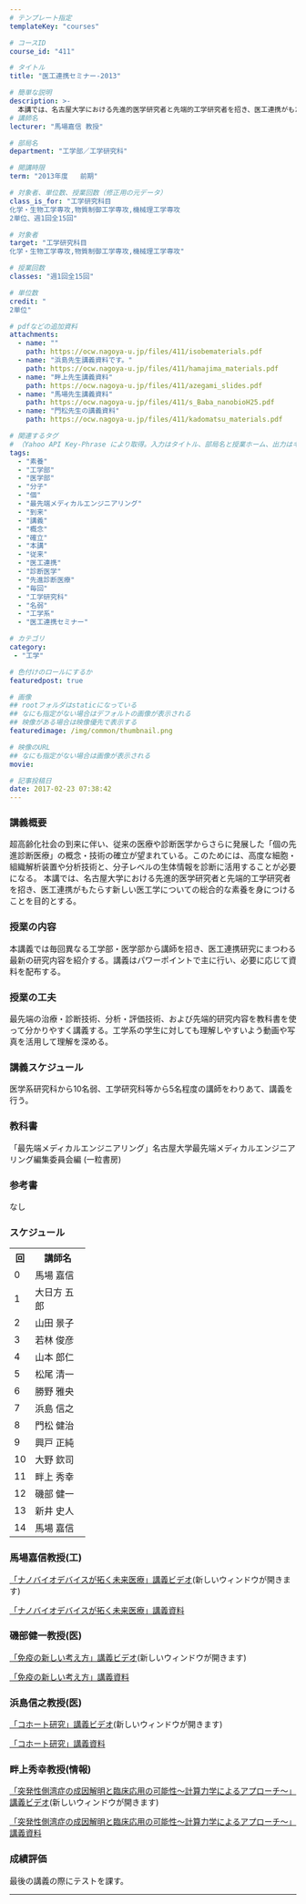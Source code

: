 ```yaml
---
# テンプレート指定
templateKey: "courses"

# コースID
course_id: "411"

# タイトル
title: "医工連携セミナー-2013"

# 簡単な説明
description: >-
  本講では、名古屋大学における先進的医学研究者と先端的工学研究者を招き、医工連携がもたらす新しい医工学についての総合的な素養を身につけることを目的とする。 ....
# 講師名
lecturer: "馬場嘉信 教授"

# 部局名
department: "工学部／工学研究科"

# 開講時限
term: "2013年度	前期"

# 対象者、単位数、授業回数（修正用の元データ）
class_is_for: "工学研究科目
化学・生物工学専攻,物質制御工学専攻,機械理工学専攻
2単位、週1回全15回"

# 対象者
target: "工学研究科目
化学・生物工学専攻,物質制御工学専攻,機械理工学専攻"

# 授業回数
classes: "週1回全15回"

# 単位数
credit: "
2単位"

# pdfなどの追加資料
attachments:
  - name: "" 
    path: https://ocw.nagoya-u.jp/files/411/isobematerials.pdf
  - name: "浜島先生講義資料です。" 
    path: https://ocw.nagoya-u.jp/files/411/hamajima_materials.pdf
  - name: "畔上先生講義資料" 
    path: https://ocw.nagoya-u.jp/files/411/azegami_slides.pdf
  - name: "馬場先生講義資料" 
    path: https://ocw.nagoya-u.jp/files/411/s_Baba_nanobioH25.pdf
  - name: "門松先生の講義資料" 
    path: https://ocw.nagoya-u.jp/files/411/kadomatsu_materials.pdf

# 関連するタグ
# （Yahoo API Key-Phrase により取得。入力はタイトル、部局名と授業ホーム、出力はキーフレーズ（tags））
tags:
  - "素養"
  - "工学部"
  - "医学部"
  - "分子"
  - "個"
  - "最先端メディカルエンジニアリング"
  - "到来"
  - "講義"
  - "概念"
  - "確立"
  - "本講"
  - "従来"
  - "医工連携"
  - "診断医学"
  - "先進診断医療"
  - "毎回"
  - "工学研究科"
  - "名弱"
  - "工学系"
  - "医工連携セミナー"

# カテゴリ
category:
 - "工学"

# 色付けのロールにするか
featuredpost: true

# 画像
## rootフォルダはstaticになっている
## なにも指定がない場合はデフォルトの画像が表示される
## 映像がある場合は映像優先で表示する
featuredimage: /img/common/thumbnail.png

# 映像のURL
## なにも指定がない場合は画像が表示される
movie: 

# 記事投稿日
date: 2017-02-23 07:38:42
---
```


### 講義概要

超高齢化社会の到来に伴い、従来の医療や診断医学からさらに発展した「個の先進診断医療」の概念・技術の確立が望まれている。このためには、高度な細胞・組織解析装置や分析技術と、分子レベルの生体情報を診断に活用することが必要になる。 本講では、名古屋大学における先進的医学研究者と先端的工学研究者を招き、医工連携がもたらす新しい医工学についての総合的な素養を身につけることを目的とする。 

### 授業の内容

本講義では毎回異なる工学部・医学部から講師を招き、医工連携研究にまつわる最新の研究内容を紹介する。講義はパワーポイントで主に行い、必要に応じて資料を配布する。


### 授業の工夫

最先端の治療・診断技術、分析・評価技術、および先端的研究内容を教科書を使って分かりやすく講義する。工学系の学生に対しても理解しやすいよう動画や写真を活用して理解を深める。





### 講義スケジュール

医学系研究科から10名弱、工学研究科等から5名程度の講師をわりあて、講義を行う。 

### 教科書

「最先端メディカルエンジニアリング」名古屋大学最先端メディカルエンジニアリング編集委員会編 (一粒書房) 

### 参考書

なし


<h3>スケジュール</h3>
<table class="basic" width="475">
<tr>
<th width="20" class="center">回</th>
<th width="80" class="center">講師名</th>
</tr>
<tr>
<td width="20" class="center">0</td>
<td width="80" class="center">馬場 嘉信</td>
</tr>
<tr>
<td width="20" class="center">1</td>
<td width="80" class="center">大日方 五郎</td>
</tr>
<tr>
<td width="20" class="center">2</td>
<td width="80" class="center">山田 景子</td>
</tr>
<tr>
<td width="20" class="center">3</td>
<td width="80" class="center">若林 俊彦</td>
</tr>
<tr>
<td width="20" class="center">4</td>
<td width="80" class="center">山本 郎仁</td>
</tr>
<tr>
<td width="20" class="center">5</td>
<td width="80" class="center">松尾 清一</td>
</tr>
<tr>
<td width="20" class="center">6</td>
<td width="80" class="center">勝野 雅央</td>
</tr>
<tr>
<td width="20" class="center">7</td>
<td width="80" class="center">浜島 信之</td>
</tr>
<tr>
<td width="20" class="center">8</td>
<td width="80" class="center">門松 健治</td>
</tr>
<tr>
<td width="20" class="center">9</td>
<td width="80" class="center">興戸 正純</td>
</tr>
<tr>
<td width="20" class="center">10</td>
<td width="80" class="center">大野 欽司</td>
</tr>
<tr>
<td width="20" class="center">11</td>
<td width="80" class="center">畔上 秀幸</td>
</tr>
<tr>
<td width="20" class="center">12</td>
<td width="80" class="center">磯部 健一</td>
</tr>
<tr>
<td width="20" class="center">13</td>
<td width="80" class="center">新井 史人</td>
</tr>
<tr>
<td width="20" class="center">14</td>
<td width="80" class="center">馬場 嘉信</td>
</tr>
</table>


### 馬場嘉信教授(工)

 <a href="https://nuvideo.media.nagoya-u.ac.jp/embed/22942af3795691a309d4d17df65afd6f81715995"
target="blank">「ナノバイオデバイスが拓く未来医療」講義ビデオ</a>(新しいウィンドウが開きます) 

[「ナノバイオデバイスが拓く未来医療」講義資料](https://ocw.nagoya-u.jp/files/411/s_Baba_nanobioH25.pdf)  

### 磯部健一教授(医)

<a href="https://nuvideo.media.nagoya-u.ac.jp/embed/0720b7da55d407109d6599f89d083d5e0b70f894" target="blank">「免疫の新しい考え方」講義ビデオ</a>(新しいウィンドウが開きます) 

[「免疫の新しい考え方」講義資料](https://ocw.nagoya-u.jp/files/411/isobematerials.pdf)  

### 浜島信之教授(医)

<a href="https://nuvideo.media.nagoya-u.ac.jp/embed/955c98031d7a8124b5649ad92d8d9b85f83173fa" target="blank">「コホート研究」講義ビデオ</a>(新しいウィンドウが開きます) 

[「コホート研究」講義資料](https://ocw.nagoya-u.jp/files/411/hamajima_materials.pdf)  

### 畔上秀幸教授(情報)

<a href="https://nuvideo.media.nagoya-u.ac.jp/embed/899680c90f2887580aa430ce364247cb5bc1ad5c" target="blank">「突発性側湾症の成因解明と臨床応用の可能性〜計算力学によるアプローチ〜」講義ビデオ</a>(新しいウィンドウが開きます) 

[「突発性側湾症の成因解明と臨床応用の可能性〜計算力学によるアプローチ〜」講義資料](https://ocw.nagoya-u.jp/files/411/azegami_slides.pdf) 





### 成績評価

最後の講義の際にテストを課す。





-----